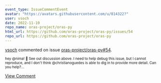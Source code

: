```yaml
---
event_type: IssueCommentEvent
avatar: "https://avatars.githubusercontent.com/u/814322?"
user: vsoch
date: 2022-11-10
repo_name: oras-project/oras-py
html_url: https://github.com/oras-project/oras-py/issues/54
repo_url: https://github.com/oras-project/oras-py
---
```


<a href='https://github.com/vsoch' target='_blank'>vsoch</a> commented on issue <a href='https://github.com/oras-project/oras-py/issues/54' target='_blank'>oras-project/oras-py#54</a>.

<small>hey @nima! :wave:  See out discussion above. I need to help debug this issue, but I cannot reproduce, and I don't think @christianoguedes is able to dig in to provide more detail. Can you help?...</small>

<a href='https://github.com/oras-project/oras-py/issues/54' target='_blank'>View Comment</a>